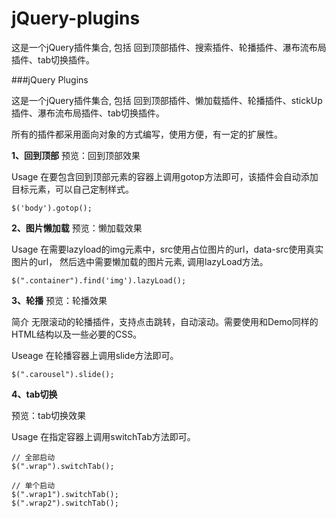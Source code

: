 # jQuery-plugins
这是一个jQuery插件集合, 包括 回到顶部插件、搜索插件、轮播插件、瀑布流布局插件、tab切换插件。


###jQuery Plugins

这是一个jQuery插件集合, 包括 回到顶部插件、懒加载插件、轮播插件、stickUp插件、瀑布流布局插件、tab切换插件。

所有的插件都采用面向对象的方式编写，使用方便，有一定的扩展性。

**1、回到顶部**
 预览：回到顶部效果

Usage
在要包含回到顶部元素的容器上调用gotop方法即可，该插件会自动添加目标元素，可以自己定制样式。
```
$('body').gotop();
```
**2、图片懒加载**
预览：懒加载效果

Usage
在需要lazyload的img元素中，src使用占位图片的url，data-src使用真实图片的url， 然后选中需要懒加载的图片元素, 调用lazyLoad方法。
```
$(".container").find('img').lazyLoad();
```
**3、轮播**
预览：轮播效果

简介
无限滚动的轮播插件，支持点击跳转，自动滚动。需要使用和Demo同样的HTML结构以及一些必要的CSS。

Useage
在轮播容器上调用slide方法即可。
```
$(".carousel").slide();
```
**4、tab切换**

预览：tab切换效果

Usage
在指定容器上调用switchTab方法即可。

```
// 全部启动
$(".wrap").switchTab();

// 单个启动
$(".wrap1").switchTab();
$(".wrap2").switchTab();
```